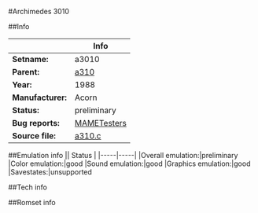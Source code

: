 #Archimedes 3010

##Info

||Info|
|-----|-----|
|**Setname:**|a3010
|**Parent:**|[a310](a310.md)
|**Year:**|1988
|**Manufacturer:**|Acorn
|**Status:**|preliminary
|**Bug reports:**|[MAMETesters](http://mametesters.org/view_all_set.php?type=1&temporary=y&search=a310.c)
|**Source file:**|[a310.c](https://github.com/mamedev/mame/blob/master/src/mess/drivers/a310.c)

##Emulation info
|| Status |
|-----|-----|
|Overall emulation:|preliminary
|Color emulation:|good
|Sound emulation:|good
|Graphics emulation:|good
|Savestates:|unsupported

##Tech info

##Romset info

<!--- START OF EDITED COMMENT DO NOT TOUCH TEXT ABOVE-->
